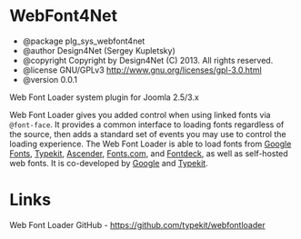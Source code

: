 WebFont4Net
===========

 * @package    plg_sys_webfont4net
 * @author     Design4Net (Sergey Kupletsky)
 * @copyright  Copyright by Design4Net (C) 2013. All rights reserved.
 * @license    GNU/GPLv3 http://www.gnu.org/licenses/gpl-3.0.html
 * @version    0.0.1

Web Font Loader system plugin for Joomla 2.5/3.x

Web Font Loader gives you added control when using linked fonts via <code>@font-face</code>. It provides a common interface to loading fonts regardless of the source, then adds a standard set of events you may use to control the loading experience. The Web Font Loader is able to load fonts from <a href="http://www.google.com/fonts/">Google Fonts</a>, <a href="http://www.typekit.com/">Typekit</a>, <a href="http://www.ascenderfonts.com/webfonts/">Ascender</a>, <a href="http://www.fonts.com/">Fonts.com</a>, and <a href="http://fontdeck.com/">Fontdeck</a>, as well as self-hosted web fonts. It is co-developed by <a href="http://www.google.com/">Google</a> and <a href="http://www.typekit.com">Typekit</a>.

Links
===========
Web Font Loader GitHub - https://github.com/typekit/webfontloader
